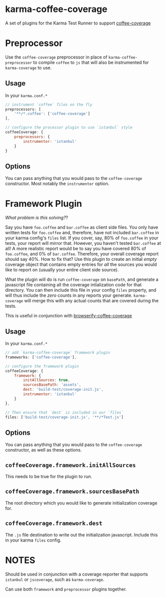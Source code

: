 # karma-coffee-coverage

A set of plugins for the Karma Test Runner to support [coffee-coverage](https://github.com/benbria/coffee-coverage)

# Preprocessor

Use the `coffee-coverage` preprocessor in place of `karma-coffee-preprocessor` to compile `coffee` to `js` that will also be instrumented for `karma-coverage` to use.

## Usage

In your `karma.conf.*`

```javascript
// instrument `coffee` files on the fly
preprocessors: [
    '**/*.coffee': ['coffee-coverage']
],

// configure the processor plugin to use `istanbul` style
coffeeCoverage: {
    preprocessors: {
        instrumentor: 'istanbul'
    }
}
```

## Options

You can pass anything that you would pass to the `coffee-coverage` constructor. Most notably the `instrumentor` option.

# Framework Plugin

_What problem is this solving?_?

Say you have `foo.coffee` and `bar.coffee` as client side files. You only have written tests for `foo.coffee` and, therefore, have not included `bar.coffee` in your karma config's `files` list. If you cover, say, 80% of `foo.coffee` in your tests, your report will mirror that. However, you haven't tested `bar.coffee` at all! A more realistic report would be to say you have covered 80% of `foo.coffee`, and 0% of `bar.coffee`. Therefore, your overall coverage report should say 40%. How to fix that? Use this plugin to create an initial _empty_ coverage object that contains empty entries for _all_ the sources you would like
to report on (usually your entire client side source).

What the plugin will do is run `coffee-coverage` on `basePath`, and generate a javascript file containing all the
coverage intialization code for that directory. You can then include this file in your config `files` property, and
will thus include the _zero_ counts in any reports your generate. `karma-coverage` will merge this with any actual counts that are covered during the tests.

This is useful in conjunction with
[browserify-coffee-coverage](https://github.com/benbria/browserify-coffee-coverage)

## Usage

In your `karma.conf.*`

```javascript
// add `karma-coffee-coverage` framework plugin
frameworks: ['coffee-coverage'],

// configure the framework plugin
coffeeCoverage: {
    framework: {
        initAllSources: true,
        sourcesBasePath: 'assets',
        dest: 'build-test/coverage-init.js',
        instrumentor: 'istanbul'
    }
},

// Then ensure that `dest` is included in our `files`
files: ['build-test/coverage-init.js', '**/*Test.js']
```

## Options

You can pass anything that you would pass to the `coffee-coverage` constructor, as well as these options.

## `coffeeCoverage.framework.initAllSources`

This needs to be true for the plugin to run.

## `coffeeCoverage.framework.sourcesBasePath`

The root directory which you would like to generate initialization coverage for.

## `coffeeCoverage.framework.dest`

The `.js` file destination to write out the initialization javascript. Include this in your karma `files` config.

# NOTES

Should be used in conjunction with a coverage reporter that supports `istanbul` or `jscoverage`, such as
`karma-coverage`.

Can use both `framework` and `preprocessor` plugins together.
